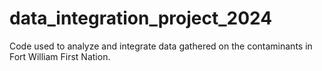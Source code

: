 # data_integration_project_2024
Code used to analyze and integrate data gathered on the contaminants in Fort William First Nation.
